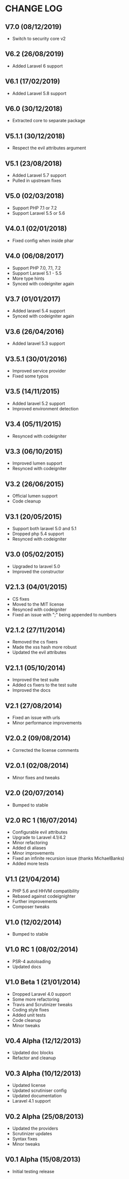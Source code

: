 CHANGE LOG
==========


## V7.0 (08/12/2019)

* Switch to security core v2


## V6.2 (26/08/2019)

* Added Laravel 6 support


## V6.1 (17/02/2019)

* Added Laravel 5.8 support


## V6.0 (30/12/2018)

* Extracted core to separate package


## V5.1.1 (30/12/2018)

* Respect the evil attributes argument


## V5.1 (23/08/2018)

* Added Laravel 5.7 support
* Pulled in upstream fixes


## V5.0 (02/03/2018)

* Support PHP 7.1 or 7.2
* Support Laravel 5.5 or 5.6


## V4.0.1 (02/01/2018)

* Fixed config when inside phar


## V4.0 (06/08/2017)

* Support PHP 7.0, 7.1, 7.2
* Support Laravel 5.1 - 5.5
* More type hints
* Synced with codeigniter again


## V3.7 (01/01/2017)

* Added laravel 5.4 support
* Synced with codeigniter again


## V3.6 (26/04/2016)

* Added laravel 5.3 support


## V3.5.1 (30/01/2016)

* Improved service provider
* Fixed some typos


## V3.5 (14/11/2015)

* Added laravel 5.2 support
* Improved environment detection


## V3.4 (05/11/2015)

* Resynced with codeigniter


## V3.3 (06/10/2015)

* Improved lumen support
* Resynced with codeigniter


## V3.2 (26/06/2015)

* Official lumen support
* Code cleanup


## V3.1 (20/05/2015)

* Support both laravel 5.0 and 5.1
* Dropped php 5.4 support
* Resynced with codeigniter


## V3.0 (05/02/2015)

* Upgraded to laravel 5.0
* Improved the constructor


## V2.1.3 (04/01/2015)

* CS fixes
* Moved to the MIT license
* Resynced with codeigniter
* Fixed an issue with ";" being appended to numbers


## V2.1.2 (27/11/2014)

* Removed the cs fixers
* Made the xss hash more robust
* Updated the evil attributes


## V2.1.1 (05/10/2014)

* Improved the test suite
* Added cs fixers to the test suite
* Improved the docs


## V2.1 (27/08/2014)

* Fixed an issue with urls
* Minor performance improvements


## V2.0.2 (09/08/2014)

* Corrected the license comments


## V2.0.1 (02/08/2014)

* Minor fixes and tweaks


## V2.0 (20/07/2014)

* Bumped to stable


## V2.0 RC 1 (16/07/2014)

* Configurable evil attributes
* Upgrade to Laravel 4.1/4.2
* Minor refactoring
* Added di aliases
* Minor improvements
* Fixed an infinite recursion issue (thanks MichaelBanks)
* Added more tests


## V1.1 (21/04/2014)

* PHP 5.6 and HHVM compatibility
* Rebased against codeignighter
* Further improvements
* Composer tweaks


## V1.0 (12/02/2014)

* Bumped to stable


## V1.0 RC 1 (08/02/2014)

* PSR-4 autoloading
* Updated docs


## V1.0 Beta 1 (21/01/2014)

* Dropped Laravel 4.0 support
* Some more refactoring
* Travis and Scrutinizer tweaks
* Coding style fixes
* Added unit tests
* Code cleanup
* Minor tweaks


## V0.4 Alpha (12/12/2013)

* Updated doc blocks
* Refactor and cleanup


## V0.3 Alpha (10/12/2013)

* Updated license
* Updated scrutiniser config
* Updated documentation
* Laravel 4.1 support


## V0.2 Alpha (25/08/2013)

* Updated the providers
* Scrutinizer updates
* Syntax fixes
* Minor tweaks


## V0.1 Alpha (15/08/2013)

* Initial testing release
